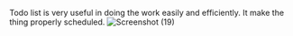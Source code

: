 Todo list is very useful in doing the work easily and efficiently. It make the thing properly scheduled.
![Screenshot (19)](https://github.com/dr1907/Js-project-2/assets/111752137/67af2e44-c9fc-4218-99ce-11f2968a137a)
